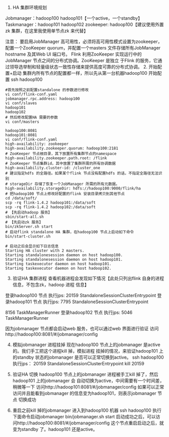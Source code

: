 1. HA 集群环境规划

Jobmanager：hadoop100 hadoop101【一个active，一个standby】
Taskmanager：hadoop101 hadoop102
zookeeper: hadoop100【建议使用外置zk 集群，在这里我使用单节点zk 来代替】



注意：
要启用JobManager 高可用性，必须将高可用性模式设置为zookeeper， 配置一个ZooKeeper
quorum，并配置一个masters 文件存储所有JobManager hostname 及其Web UI 端口号。
Flink 利用ZooKeeper 实现运行中的JobManager 节点之间的分布式协调。ZooKeeper 是独立
于Flink 的服务，它通过领导选举制和轻量级状态一致性存储来提供高度可靠的分布式协调。
2. 开始配置+启动
集群内所有节点的配置都一样，所以先从第一台机器hadoop100 开始配置
ssh hadoop100

```shell
#首先按照之前配置standalone 的参数进行修改
vi conf/flink-conf.yaml
jobmanager.rpc.address: hadoop100
vi conf/slaves
hadoop101
hadoop102
# 然后修改配置HA 需要的参数
vi conf/masters

hadoop100:8081
hadoop101:8081
vi conf/flink-conf.yaml
high-availability: zookeeper
high-availability.zookeeper.quorum: hadoop100:2181
# ZooKeeper 节点根目录，其下放置所有集群节点的namespace
high-availability.zookeeper.path.root: /flink
# ZooKeeper 节点集群id，其中放置了集群所需的所有协调数据
high-availability.cluster-id: /cluster_one
# 建议指定hdfs 的全路径。如果某个flink 节点没有配置hdfs 的话，不指定全路径无法识别
# storageDir 存储了恢复一个JobManager 所需的所有元数据。
high-availability.storageDir: hdfs://hadoop100:9000/flink/ha
# 把hadoop100 节点上修改好配置的flink 安装目录拷贝到其他节点
cd /data/soft/
scp -rq flink-1.4.2 hadoop101:/data/soft
scp -rq flink-1.4.2 hadoop102:/data/soft
# 【先启动hadoop 服务】
sbin/start-all.sh
# 【先启动zk 服务】
bin/zkServer.sh start
# 启动flink standalone HA 集群，在hadoop100 节点上启动如下命令
bin/start-cluster.sh

# 启动之后会显示如下日志信息
Starting HA cluster with 2 masters.
Starting standalonesession daemon on host hadoop100.
Starting standalonesession daemon on host hadoop101.
Starting taskexecutor daemon on host hadoop101.
Starting taskexecutor daemon on host hadoop102.
```

3. 验证HA 集群进程
查看机器进程会发现如下情况【此处只列出flink 自身的进程信息，不包含zk，hadoop 进程
信息】

登录hadoop100 节点
执行jps:
20159 StandaloneSessionClusterEntrypoint
登录hadoop101 节点
执行jps:
7795 StandaloneSessionClusterEntrypoint

8156 TaskManagerRunner
登录hadoop102 节点
执行jps:
5046 TaskManagerRunner



因为jobmanager 节点都会启动web 服务，也可以通过web 界面进行验证
访问http://hadoop100:8081/#/jobmanager/config



4. 模拟jobmanager 进程挂掉
现在hadoop100 节点上的jobmanager 是active 的。我们手工把这个进程kill 掉，模拟进程
挂掉的情况，来验证hadoop101 上的standby 状态的jobmanager 是否可以正常切换到active。
ssh hadoop100
执行jps：
20159 StandaloneSessionClusterEntrypoint
kill 20159
5. 验证HA 切换
hadoop100 节点上的jobmanager 进程被手工kill 掉了，然后hadoop101 上的jobmanager 会
自动切换为active，中间需要有一个时间差，稍微等一下
访问http://hadoop101:8081/#/jobmanager/config
如果可以正常访问并且能看到jobmanager 的信息变为hadoop101，则表示jobmanager 节点
切换成功

6. 重启之前kill 掉的jobmanager
进入到hadoop100 机器
ssh hadoop100
执行下面命令启动jobmanager
bin/jobmanager.sh start
启动成功之后，可以访问http://hadoop100:8081/#/jobmanager/config
这个节点重启启动之后，就变为standby 了。hadoop101 还是active。

